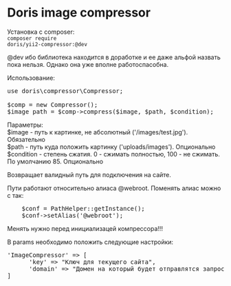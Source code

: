 # Doris image compressor

Установка с composer: <br>
<code>composer require doris/yii2-compressor:@dev</code>

@dev ибо библиотека находится в доработке и ее даже альфой назвать пока нельзя. Однако она
уже вполне работоспасобна.

Использование:<br>
<pre>use doris\compressor\Compressor;
	
$comp = new Compressor();
$image_path = $comp->compress($image, $path, $condition);
</pre>

Параметры:<br>
$image - путь к картинке, не абсолютный ('/images/test.jpg'). Обязательно <br>
$path - путь куда положить картинку ('uploads/images'). Опционально <br>
$condition - степень сжатия. 0 - сжимать полностью, 100 - не сжимать. По умолчанию 85. Опционально

Возвращает валидный путь для подключения на сайте.

Пути работают относительно алиаса @webroot. Поменять алиас можно с так: <br>
<pre>
	$conf = PathHelper::getInstance();
	$conf->setAlias('@webroot');
</pre>
Менять нужно перед инициализацей компрессора!!!

В params необходимо положить следующие настройки:<br>
<pre>
'ImageCompressor' => [
      'key' => "Ключ для текущего сайта",
      'domain' => "Домен на который будет отправлятся запрос"
]
</pre>